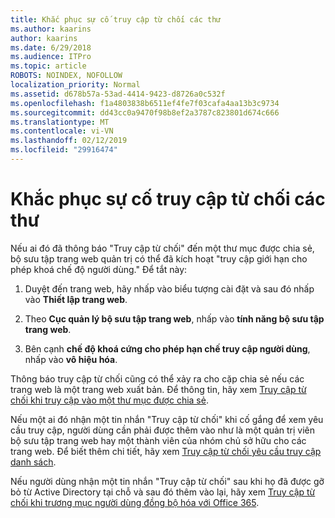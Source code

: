 ```yaml
---
title: Khắc phục sự cố truy cập từ chối các thư
ms.author: kaarins
author: kaarins
ms.date: 6/29/2018
ms.audience: ITPro
ms.topic: article
ROBOTS: NOINDEX, NOFOLLOW
localization_priority: Normal
ms.assetid: d678b57a-53ad-4414-9423-d8726a0c532f
ms.openlocfilehash: f1a4803838b6511ef4fe7f03cafa4aa13b3c9734
ms.sourcegitcommit: dd43cc0a9470f98b8ef2a3787c823801d674c666
ms.translationtype: MT
ms.contentlocale: vi-VN
ms.lasthandoff: 02/12/2019
ms.locfileid: "29916474"
---
```

# <a name="troubleshoot-access-denied-messages"></a>Khắc phục sự cố truy cập từ chối các thư

Nếu ai đó đã thông báo "Truy cập từ chối" đến một thư mục được chia sẻ, bộ sưu tập trang web quản trị có thể đã kích hoạt "truy cập giới hạn cho phép khoá chế độ người dùng." Để tắt này: 
  
1. Duyệt đến trang web, hãy nhấp vào biểu tượng cài đặt và sau đó nhấp vào **Thiết lập trang web**.
    
2. Theo **Cục quản lý bộ sưu tập trang web**, nhấp vào **tính năng bộ sưu tập trang web**.
    
3. Bên cạnh **chế độ khoá cứng cho phép hạn chế truy cập người dùng**, nhấp vào **vô hiệu hóa**.
    
Thông báo truy cập từ chối cũng có thể xảy ra cho cặp chia sẻ nếu các trang web là một trang web xuất bản. Để thông tin, hãy xem [Truy cập từ chối khi truy cập vào một thư mục được chia sẻ](https://go.microsoft.com/fwlink/?linkid=2004317).
  
Nếu một ai đó nhận một tin nhắn "Truy cập từ chối" khi cố gắng để xem yêu cầu truy cập, người dùng cần phải được thêm vào như là một quản trị viên bộ sưu tập trang web hay một thành viên của nhóm chủ sở hữu cho các trang web. Để biết thêm chi tiết, hãy xem [Truy cập từ chối yêu cầu truy cập danh sách](https://go.microsoft.com/fwlink/?linkid=2004220).
  
Nếu người dùng nhận một tin nhắn "Truy cập từ chối" sau khi họ đã được gỡ bỏ từ Active Directory tại chỗ và sau đó thêm vào lại, hãy xem [Truy cập từ chối khi trương mục người dùng đồng bộ hóa với Office 365](https://go.microsoft.com/fwlink/?linkid=2004318).
  

